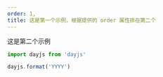 ```yaml
---
order: 1,
title: 这是第一个示例，根据提供的 order 属性排在第二个
---
```


这是第二个示例

```js
import dayjs from 'dayjs'

dayjs.format('YYYY')
```